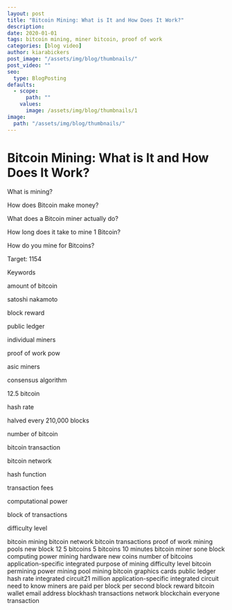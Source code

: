 ```yaml
---
layout: post
title: "Bitcoin Mining: What is It and How Does It Work?"
description:
date: 2020-01-01
tags: bitcoin mining, miner bitcoin, proof of work
categories: [blog video]
author: kiarabickers
post_image: "/assets/img/blog/thumbnails/"
post_video: ""
seo:
  type: BlogPosting
defaults:
  - scope:
      path: ""
    values:
      image: /assets/img/blog/thumbnails/1
image:
  path: "/assets/img/blog/thumbnails/"
---
```


# Bitcoin Mining: What is It and How Does It Work?

What is mining?

How does Bitcoin make money?

What does a Bitcoin miner actually do?

How long does it take to mine 1 Bitcoin?

How do you mine for Bitcoins?

Target: 1154

Keywords

amount of bitcoin

satoshi nakamoto

block reward

public ledger

individual miners

proof of work pow

asic miners

consensus algorithm

12.5 bitcoin

hash rate

halved every 210,000 blocks

number of bitcoin

bitcoin transaction

bitcoin network

hash function

transaction fees

computational power

block of transactions

difficulty level

bitcoin mining bitcoin network bitcoin transactions proof of work mining pools new block 12 5 bitcoins 5 bitcoins 10 minutes bitcoin miner sone block computing power mining hardware new coins number of bitcoins application-specific integrated purpose of mining difficulty level bitcoin permining power mining pool mining bitcoin graphics cards public ledger hash rate integrated circuit21 million application-specific integrated circuit need to know miners are paid per block per second block reward bitcoin wallet email address blockhash transactions network blockchain everyone transaction
